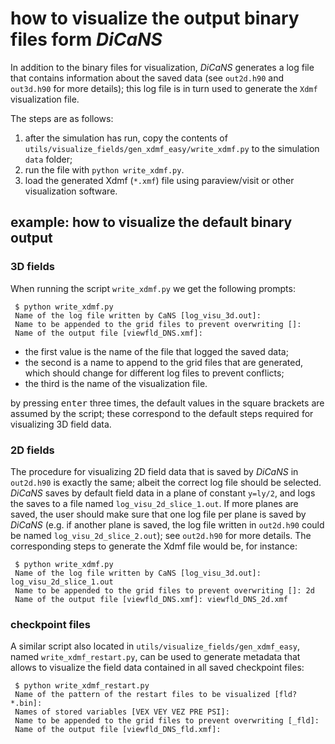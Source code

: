 # how to visualize the output binary files form *DiCaNS*

In addition to the binary files for visualization, *DiCaNS* generates a log file that contains information about the saved data (see `out2d.h90` and `out3d.h90` for more details); this log file is in turn used to generate the `Xdmf` visualization file.

The steps are as follows:

1. after the simulation has run, copy the contents of `utils/visualize_fields/gen_xdmf_easy/write_xdmf.py` to the simulation `data` folder;
2. run the file with `python write_xdmf.py`.
3. load the generated Xdmf (`*.xmf`) file using paraview/visit or other visualization software.

## example: how to visualize the default binary output

### 3D fields

When running the script `write_xdmf.py` we get the following prompts:

~~~
 $ python write_xdmf.py
 Name of the log file written by CaNS [log_visu_3d.out]:
 Name to be appended to the grid files to prevent overwriting []:
 Name of the output file [viewfld_DNS.xmf]:
~~~

* the first value is the name of the file that logged the saved data;
* the second is a name to append to the grid files that are generated, which should change for different log files to prevent conflicts;
* the third is the name of the visualization file.

by pressing <kbd>enter</kbd> three times, the default values in the square brackets are assumed by the script; these correspond to the default steps required for visualizing 3D field data.

### 2D fields

The procedure for visualizing 2D field data that is saved by *DiCaNS* in `out2d.h90` is exactly the same; albeit the correct log file should be selected. *DiCaNS* saves by default field data in a plane of constant `y=ly/2`, and logs the saves to a file named `log_visu_2d_slice_1.out`. If more planes are saved, the user should make sure that one log file per plane is saved by *DiCaNS* (e.g. if another plane is saved, the log file written in `out2d.h90` could be named `log_visu_2d_slice_2.out`); see `out2d.h90` for more details. The corresponding steps to generate the Xdmf file would be, for instance:

~~~
 $ python write_xdmf.py
 Name of the log file written by CaNS [log_visu_3d.out]: log_visu_2d_slice_1.out
 Name to be appended to the grid files to prevent overwriting []: 2d
 Name of the output file [viewfld_DNS.xmf]: viewfld_DNS_2d.xmf
~~~

### checkpoint files

A similar script also located in `utils/visualize_fields/gen_xdmf_easy`, named `write_xdmf_restart.py`, can be used to generate metadata that allows to visualize the field data contained in all saved checkpoint files:

~~~
 $ python write_xdmf_restart.py
 Name of the pattern of the restart files to be visualized [fld?*.bin]:
 Names of stored variables [VEX VEY VEZ PRE PSI]:
 Name to be appended to the grid files to prevent overwriting [_fld]:
 Name of the output file [viewfld_DNS_fld.xmf]:
~~~
